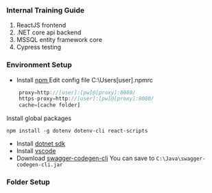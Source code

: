 ### Internal Training Guide
1. ReactJS frontend
2. .NET core api backend
3. MSSQL entity framework core
4. Cypress testing 

### Environment Setup
- Install [npm ](https://nodejs.org/en/download/ "npm ")
Edit config file C:\Users\[user]\.npmrc
```javascript
    proxy=http://[user]:[pw]@[proxy]:8080/
    https-proxy=http://[user]:[pw]@[proxy]:8080/
    cache=[cache folder]
```
Install global packages
```shell
npm install -g dotenv dotenv-cli react-scripts 
```
- Install [dotnet sdk](https://dotnet.microsoft.com/en-us/download/dotnet/6.0 "dotnet sdk")
- Install [vscode](https://code.visualstudio.com/ "vscode") 
- Download [swagger-codegen-cli](https://repo1.maven.org/maven2/io/swagger/swagger-codegen-cli/2.4.24/swagger-codegen-cli-2.4.24.jar "swagger-codegen-cli")
    You can save to `C:\Java\swagger-codegen-cli.jar`

### Folder Setup

